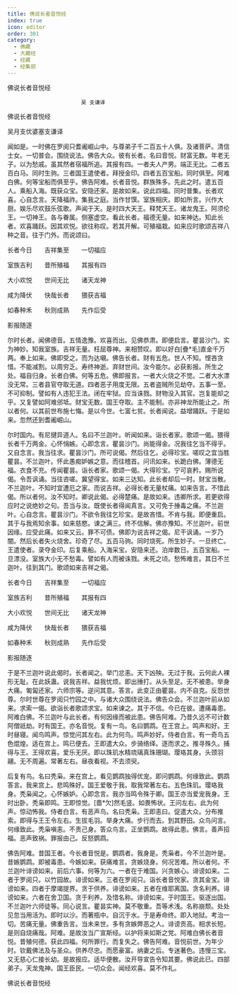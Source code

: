 ```yaml
---
title: 佛说长者音悦经
index: true
icon: editor
order: 301
category:
  - 佛藏
  - 大藏经
  - 经藏
  - 经集部
---
```


  佛说长者音悦经  

                        　　吴 支谦译  

佛说长者音悦经  

吴月支优婆塞支谦译  

闻如是。一时佛在罗阅只耆阇崛山中。与尊弟子千二百五十人俱。及诸菩萨。清信士女。一切普会。围绕说法。佛告大众。彼有长者。名曰音悦。财富无数。年老无子。以为愁戚。虽其然者宿福所追。其报有四。一者夫人产男。端正无比。二者五百白马。同时生驹。三者国王遣使者。拜授金印。四者五百宝船。同时俱至。阿难白佛。何等宝船而俱至乎。佛告阿难。长者音悦。群族殊多。先此之时。遣五百人。乘船入海。既获众宝。安隐还家。是故如来。说此四福。同时普集。长者欢喜。心自念言。天降福祚。集我之庭。当作甘馔。室族相庆。即如所言。兴作大厨。娱乐尽欢鼓乐弦歌。声闻于天。是时四大天王。释梵天王。诸龙鬼王。阿须伦王。一切神王。各与眷属。侧塞虚空。看此长者。福德无量。如来神达。知此长者。欢喜踊跃。因其欢悦。欲往称叹。若其开解。可殖福栽。如来应时歌颂吉祥八种之音。往于门外。而说颂曰。  

长者今日　　吉祥集至　　一切福应  

室族吉利　　昔所殖福　　其报有四  

大小欢悦　　世间无比　　诸天龙神  

咸为降伏　　快哉长者　　猥获吉福  

如春种禾　　秋则成熟　　先作后受  

影报随逐  

尔时长者。闻佛德音。五情逸豫。欢喜而出。见佛恭肃。即便启言。瞿昙沙门。实为神妙。知我室族。吉祥无量。枉屈尊神。来相赞叹。即以好白[疊*毛]直金千万两。奉上如来。佛即受之。而为达嚫。佛告长者。财有五危。世人不知。悭吝贪惜。不能减割。以周穷乏。寿终神逝。弃财世间。汝今能尔。必获影报。所生之处。福自归身。长者白佛。何等五危。佛即报言。一者大火烧之不觉。二者大水漂没无常。三者县官夺取无道。四者恶子用度无限。五者盗贼所见劫夺。五事一至。不可抑制。譬如有人违犯王法。闭在牢狱。应当诛戮。财物没入其官。岂复能却之乎。又复譬如阿难邠坻。财宝无数。国王夺取。主不能制。亦非神龙所能止之。所以者何。以其前世布施七悔。是以今世。七富七贫。长者闻说。益增踊跃。于是如来。忽然还到耆阇崛山。  

尔时国内。有尼揵异道人。名曰不兰迦叶。听闻如来。诣长者家。歌颂一偈。猥得长者千万两金。心怀悁嫉。心即念言。瞿昙沙门。尚能得金。况我往乞当不得乎。又自念言。我当往求。瞿昙沙门。所可说偈。然后往乞。必得珍宝。嗟叹之宜当胜瞿昙。不兰迦叶。怀此愚痴妒嫉之意。而往稽首。问讯如来。长跪白佛。薄德无福。衣食不充。传闻瞿昙。诣长者家。歌颂一偈。大得珍宝。宁可哀矜。赐所说偈。令吾讽诵。当往咨嗟。冀望得宝。如来三达知。此长者却后一时。财宝当散。不兰迦叶。不知时宜遭厄之家。而说吉祥。必得长者无量杖痛。如来告言。不惜此偈。所以者何。汝不知时。卿说此偈。必得楚痛。是故如来。违卿所求。若更欲得应时之说绝妙之句。吾当与汝。既使长者得闻真言。又可免于捶毒之痛。不兰迦叶。心自念言。瞿昙沙门。不欲令我往乞珍宝。是故吝惜。不肯与我。即便重启。其于与我焉知余事。如来慈愍。谏之满三。终不信解。佛亦豫知。不兰迦叶。前世因缘。应受此痛。如来又云。罪不可债。佛即为说吉祥之偈。尼干讽诵。一岁乃闇。然后长者失火烧舍。珍奇了尽。五百马驹。同时烧死。所生妙子。一旦终亡。王遣使者。录夺金印。后复乘船。入海采宝。安隐来还。泊岸数日。五百宝船。一旦漂没。室族大小无不愁毒。譬如有人而被诛戮。未死之顷。愁怖难言。其日不兰迦叶。往到其门。歌颂如来吉祥之偈。  

长者今日　　吉祥集至　　一切福应  

室族吉利　　昔所殖福　　其报有四  

大小欢悦　　世间无比　　诸天龙神  

咸为降伏　　快哉长者　　猥获吉福  

如春种禾　　秋则成熟　　先作后受  

影报随逐  

于是不兰迦叶说此偈时。长者闻之。举门忿恚。天下凶殃。无过于我。云何此人裸形无耻。在此妖蛊。说我吉祥。益我忧烦。即出捶打。从头至足。无不被患。举身大痛。匍匐还家。六师宗等。逆问其意。答言。此变正由瞿昙。内不自克。反怨世尊。尔时世尊在罗阅只竹园之中。与诸大众围绕说法。佛告众会。不兰迦叶前从如来。求索一偈。欲诣长者歌颂求宝。如来谏之。其于不信。今已在彼。遭痛毒患。阿难白佛。不兰迦叶与此长者。有何因缘而被此患。佛告阿难。乃昔久远不可计数阿僧祇劫。时有国王。亦名音悦。复有一鸟。名曰鹦鹉。在王宫上。鸣声和好。王时昼寝。闻鸟鸣声。惊觉问其左右。此为何鸟。鸣声妙好。侍者白言。有一奇鸟五色焜煌。适在宫上。鸣已便去。王即遣大众。步骑络绎。逐而求之。推寻殊久。捕得与王。王得欢喜。爱乐无厌。即以珠玑水精琉璃真珠珊瑚。璎珞其身。头颈羽翮。无不周遍。常著左右。昼夜看视。不去须臾。  

后复有鸟。名曰秃枭。来在宫上。看见鹦鹉独得优宠。即问鹦鹉。何缘致此。鹦鹉答言。我来宫上。悲鸣殊好。国王爱敬于我。取我常著左右。五色珠玑。璎珞我身。秃枭闻之。心怀嫉妒。心即念言。我亦当鸣令殊于卿。国王亦当爱宠我身。王时出卧。秃枭即鸣。王即惊觉。[嗇*欠]然毛竖。如畏怖状。王问左右。此为何声。惊动怖我。侍者白言。有恶声鸟。名曰秃枭。王即恚曰。促遣大众。分布推索。即得与王王令左右。生拔毛羽。举身大痛。步行而去。到其野田。众鸟问言。何缘致此。秃枭嗔恚。不责己身。答众鸟言。正坐鹦鹉。故得此患。佛言。善声招福。恶声致祸。罪报由己。反怒鹦鹉。  

佛告阿难。昔国王者。今长者音悦是。鹦鹉者。我身是。秃枭者。今不兰迦叶是。昔嫉鹦鹉。即被毒患。今嫉如来。获痛难言。贪嫉烧身。何况苦难。所以者何。不兰迦叶诽谤如来。前后六事。何等为六。一者在于难国。兴贪嫉心。诽谤如来。二者于罗阅只。以竹园故。诽谤如来。三者在罗阅只。诣长者音悦家。贪其金宝。诽谤如来。四者于摩竭提界。贪于供养。诽谤如来。五者在维耶离国。贪名利养。诽谤如来。六者在舍卫国。贪于利养。及惜名称。诽谤如来。于时国王。驱逐出国。不兰迦叶六师徒等。同心说言。瞿昙实神。莫不敬重。吾等术浅。名称崩颓。处处见忽当用活为。即时以沙。而著瓶中。自沉于水。于是寿命终。即入地狱。考治一切。苦痛无量。佛重告言。当未来世。多有贪嫉弊恶之人。诽谤贡高。相求长短。是则自烧痛哉。阿难。是故汝当广宣斯经。以护将来如斯之党。阿难白佛长者音悦。昔殖何德。获此四福。何所罪行。而复失之。佛告阿难。音悦前世。为年少时。钦戴佛法及与圣众。供养尽忠。而愿豪富。纳妻之后。专迷著色。违慢三宝。又无慈心仁接长幼。是故报应。适毕便散。汝开导宣告令知其要。佛说此已。四部弟子。天龙鬼神。国王臣民。一切众会。闻经欢喜。莫不作礼。  

佛说长者音悦经  
